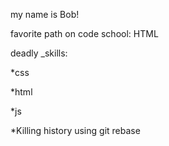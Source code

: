 my name is Bob!

favorite path on code school: HTML

deadly _skills:

*css

*html

*js

*Killing history using git rebase
